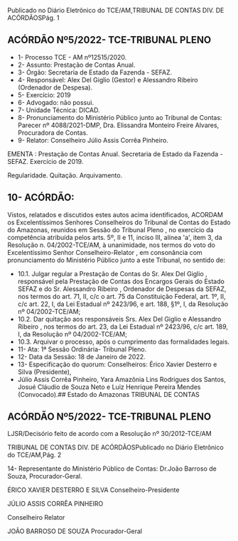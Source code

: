 Publicado  no  Diário  Eletrônico do TCE/AM,TRIBUNAL DE CONTAS DIV. DE ACÓRDÃOSPág. 1

## ACÓRDÃO Nº5/2022- TCE-TRIBUNAL PLENO

- 1- Processo TCE - AM nº12515/2020.
- 2- Assunto: Prestação de Contas Anual.
- 3- Órgão: Secretaria de Estado da Fazenda - SEFAZ.
- 4- Responsável: Alex Del Giglio (Gestor) e Alessandro Ribeiro (Ordenador de Despesa).
- 5- Exercício: 2019
- 6- Advogado: não possui.
- 7- Unidade Técnica: DICAD.
- 8- Pronunciamento  do  Ministério  Público  junto  ao  Tribunal  de  Contas: Parecer  nº 4088/2021-DMP, Dra. Elissandra Monteiro Freire Alvares, Procuradora de Contas.
- 9- Relator: Conselheiro Júlio Assis Corrêa Pinheiro.

EMENTA :  Prestação  de  Contas  Anual.  Secretaria de Estado da Fazenda - SEFAZ. Exercício de 2019.

Regularidade. Quitação. Arquivamento.

## 10-  ACÓRDÃO:

Vistos, relatados e discutidos estes autos acima identificados, ACORDAM os Excelentíssimos Senhores Conselheiros do Tribunal de Contas do Estado do Amazonas, reunidos em Sessão do Tribunal Pleno , no exercício da competência atribuída pelos arts. 5º, II e 11, inciso III, alínea 'a', item 3, da Resolução n. 04/2002-TCE/AM, à unanimidade, nos termos do voto do Excelentíssimo Senhor Conselheiro-Relator , em consonância com pronunciamento do Ministério Público junto a este Tribunal, no sentido de:

- 10.1. Julgar regular a Prestação de Contas do Sr. Alex Del Giglio , responsável pela Prestação de Contas dos Encargos Gerais do Estado SEFAZ   e  do Sr.  Alessandro  Ribeiro , Ordenador  de  Despesas  da SEFAZ, nos termos do art. 71, II, c/c o art. 75 da Constituição Federal, art. 1º,  II,  c/c  art.  22,  I,  da  Lei  Estadual  nº  2423/96,  e  art.  188,  §1º,  I,  da Resolução nº 04/2002-TCE/AM;
- 10.2. Dar  quitação aos  responsáveis Srs. Alex  Del  Giglio e Alessandro Ribeiro , nos termos do art. 23, da Lei Estadual nº 2423/96, c/c art. 189, I, da Resolução nº 04/2002-TCE/AM;
- 10.3. Arquivar o processo, após o cumprimento das formalidades legais.
- 11-  Ata: 1ª Sessão Ordinária- Tribunal Pleno.
- 12-  Data da Sessão: 18 de Janeiro de 2022.
- 13-  Especificação do quorum: Conselheiros: Érico Xavier Desterro e Silva (Presidente),
- Júlio Assis Corrêa Pinheiro, Yara Amazônia Lins Rodrigues dos Santos, Josué Cláudio de Souza Neto e Luiz Henrique Pereira Mendes (Convocado).## Estado do Amazonas TRIBUNAL DE CONTAS

## ACÓRDÃO Nº5/2022- TCE-TRIBUNAL PLENO

LJSR/Decisório feito de acordo com a Resolução nº 30/2012-TCE/AM

TRIBUNAL DE CONTAS DIV. DE ACÓRDÃOSPublicado  no  Diário  Eletrônico do TCE/AM,Pág. 2

14-  Representante  do  Ministério  Público  de  Contas: Dr.João  Barroso  de  Souza, Procurador-Geral.

ÉRICO XAVIER DESTERRO E SILVA Conselheiro-Presidente

JÚLIO ASSIS CORRÊA PINHEIRO

Conselheiro Relator

JOÃO BARROSO DE SOUZA Procurador-Geral